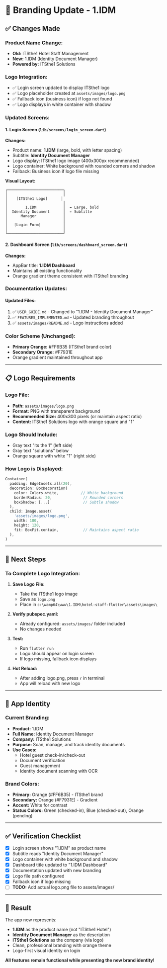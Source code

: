 # 🎨 Branding Update - 1.IDM

## ✅ Changes Made

### Product Name Change:
- **Old:** ITSthe1 Hotel Staff Management
- **New:** 1.IDM (Identity Document Manager)
- **Powered by:** ITSthe1 Solutions

### Logo Integration:
- ✅ Login screen updated to display ITSthe1 logo
- ✅ Logo placeholder created at `assets/images/logo.png`
- ✅ Fallback icon (business icon) if logo not found
- ✅ Logo displays in white container with shadow

### Updated Screens:

#### 1. Login Screen (`lib/screens/login_screen.dart`)
**Changes:**
- Product name: **1.IDM** (large, bold, with letter spacing)
- Subtitle: **Identity Document Manager**
- Logo display: ITSthe1 logo image (400x300px recommended)
- Logo container: White background with rounded corners and shadow
- Fallback: Business icon if logo file missing

**Visual Layout:**
```
┌─────────────────────────┐
│                         │
│    [ITSthe1 Logo]      │
│                         │
│        1.IDM            │  ← Large, bold
│  Identity Document      │  ← Subtitle
│      Manager            │
│                         │
│   [Login Form]          │
│                         │
└─────────────────────────┘
```

#### 2. Dashboard Screen (`lib/screens/dashboard_screen.dart`)
**Changes:**
- AppBar title: **1.IDM Dashboard**
- Maintains all existing functionality
- Orange gradient theme consistent with ITSthe1 branding

### Documentation Updates:

#### Updated Files:
1. ✅ `USER_GUIDE.md` - Changed to "1.IDM - Identity Document Manager"
2. ✅ `FEATURES_IMPLEMENTED.md` - Updated branding throughout
3. ✅ `assets/images/README.md` - Logo instructions added

### Color Scheme (Unchanged):
- **Primary Orange:** #FF6B35 (ITSthe1 brand color)
- **Secondary Orange:** #F7931E
- Orange gradient maintained throughout app

---

## 📋 Logo Requirements

### Logo File:
- **Path:** `assets/images/logo.png`
- **Format:** PNG with transparent background
- **Recommended Size:** 400x300 pixels (or maintain aspect ratio)
- **Content:** ITSthe1 Solutions logo with orange square and "1"

### Logo Should Include:
- Gray text "its the 1" (left side)
- Gray text "solutions" below
- Orange square with white "1" (right side)

### How Logo is Displayed:
```dart
Container(
  padding: EdgeInsets.all(20),
  decoration: BoxDecoration(
    color: Colors.white,          // White background
    borderRadius: 20,              // Rounded corners
    boxShadow: [...]               // Subtle shadow
  ),
  child: Image.asset(
    'assets/images/logo.png',
    width: 180,
    height: 120,
    fit: BoxFit.contain,           // Maintains aspect ratio
  ),
)
```

---

## 🚀 Next Steps

### To Complete Logo Integration:

1. **Save Logo File:**
   - Take the ITSthe1 logo image
   - Save as `logo.png`
   - Place in `c:\wamp64\www\1.IDM\hotel-staff-flutter\assets\images\`

2. **Verify pubspec.yaml:**
   - Already configured: `assets/images/` folder included
   - No changes needed

3. **Test:**
   - Run `flutter run`
   - Logo should appear on login screen
   - If logo missing, fallback icon displays

4. **Hot Reload:**
   - After adding logo.png, press `r` in terminal
   - App will reload with new logo

---

## 📱 App Identity

### Current Branding:
- **Product:** 1.IDM
- **Full Name:** Identity Document Manager
- **Company:** ITSthe1 Solutions
- **Purpose:** Scan, manage, and track identity documents
- **Use Cases:** 
  - Hotel guest check-in/check-out
  - Document verification
  - Guest management
  - Identity document scanning with OCR

### Brand Colors:
- **Primary:** Orange (#FF6B35) - ITSthe1 brand
- **Secondary:** Orange (#F7931E) - Gradient
- **Accent:** White for contrast
- **Status Colors:** Green (checked-in), Blue (checked-out), Orange (pending)

---

## ✅ Verification Checklist

- [x] Login screen shows "1.IDM" as product name
- [x] Subtitle reads "Identity Document Manager"
- [x] Logo container with white background and shadow
- [x] Dashboard title updated to "1.IDM Dashboard"
- [x] Documentation updated with new branding
- [x] Logo file path configured
- [x] Fallback icon if logo missing
- [ ] **TODO:** Add actual logo.png file to assets/images/

---

## 🎯 Result

The app now represents:
- **1.IDM** as the product name (not "ITSthe1 Hotel")
- **Identity Document Manager** as the description
- **ITSthe1 Solutions** as the company (via logo)
- Clean, professional branding with orange theme
- Logo-first visual identity on login

**All features remain functional while presenting the new brand identity!**
